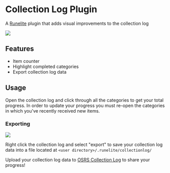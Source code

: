 # Collection Log Plugin
A [Runelite](https://github.com/runelite/runelite) plugin that adds visual improvements to the collection log

![](https://i.imgur.com/ocrQRVZ.png)

## Features
* Item counter
* Highlight completed categories
* Export collection log data

## Usage
Open the collection log and click through all the categories to get your total progress. In order to update your progress you must re-open the categories in which you've recently received new items.

### Exporting

![](https://i.imgur.com/zz90og4.png)

Right click the collection log and select "export" to save your collection log data into a file located at `<user directory>/.runelite/collectionlog/`

Upload your collection log data to [OSRS Collection Log](https://osrscollectionlog.com/) to share your progress!